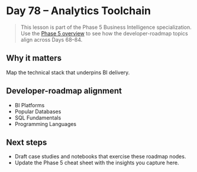 # Day 78 – Analytics Toolchain

> This lesson is part of the Phase 5 Business Intelligence specialization. Use the [Phase 5 overview](../docs/bi-curriculum.md) to see how the developer-roadmap topics align across Days 68–84.

## Why it matters

Map the technical stack that underpins BI delivery.

## Developer-roadmap alignment

- BI Platforms
- Popular Databases
- SQL Fundamentals
- Programming Languages

## Next steps

- Draft case studies and notebooks that exercise these roadmap nodes.
- Update the Phase 5 cheat sheet with the insights you capture here.
